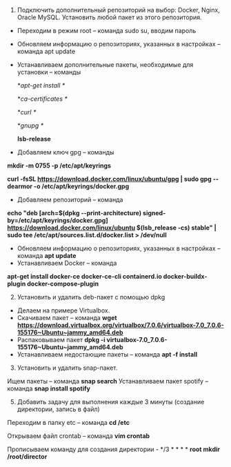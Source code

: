 1. Подключить дополнительный репозиторий на выбор: Docker, Nginx, Oracle MySQL. Установить любой пакет из этого репозитория.
- Переходим в режим root – команда sudo su, вводим пароль
- Обновляем информацию о репозиториях, указанных в настройках – команда apt update
- Устанавливаем дополнительные пакеты, необходимые для установки – команды

    **apt-get install \**
  
    **ca-certificates \**
  
    **curl \**
  
    **gnupg \**
  
    **lsb-release**
  
- Добавляем ключ gpg – команды

**mkdir -m 0755 -p /etc/apt/keyrings**

**curl -fsSL https://download.docker.com/linux/ubuntu/gpg | sudo gpg --dearmor -o /etc/apt/keyrings/docker.gpg**

- Добавляем репозиторий – команда

**echo "deb [arch=$(dpkg --print-architecture) signed-by=/etc/apt/keyrings/docker.gpg] https://download.docker.com/linux/ubuntu $(lsb_release -cs) stable" | sudo tee /etc/apt/sources.list.d/docker.list > /dev/null**
- Обновляем информацию о репозиториях, указанных в настройках – команда **apt update**
- Устанавливаем Docker – команда

**apt-get install docker-ce docker-ce-cli containerd.io docker-buildx-plugin docker-compose-plugin**

2. Установить и удалить deb-пакет с помощью dpkg
- Делаем на примере Virtualbox.
- Скачиваем пакет – команда **wget https://download.virtualbox.org/virtualbox/7.0.6/virtualbox-7.0_7.0.6-155176~Ubuntu~jammy_amd64.deb**
- Распаковываем пакет **dpkg -i virtualbox-7.0_7.0.6-155176~Ubuntu~jammy_amd64.deb**
- Устанавливаем недостающие пакеты – команда **apt -f install**

3. Установить и удалить snap-пакет.

Ищем пакеты – команда **snap search**
Устанавливаем пакет spotify – команда **snap install spotify**

5. Добавить задачу для выполнения каждые 3 минуты (создание директории, запись в файл)

Переходим в папку etc – команда **cd /etc**

Открываем файл crontab – команда **vim crontab**

Прописываем команду для создания директории - */3 *   * * *   **root mkdir /root/director**
